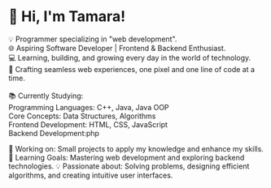 # 👋 Hi, I'm Tamara!

💡 Programmer specializing in "web development". <br>
🌐 Aspiring Software Developer | Frontend & Backend Enthusiast.<br>
💻 Learning, building, and growing every day in the world of technology.<br>
🌟 Crafting seamless web experiences, one pixel and one line of code at a time.<br>
<br>
📚 Currently Studying:<br>
Programming Languages: C++, Java, Java OOP <br>
Core Concepts: Data Structures, Algorithms <br>
Frontend Development: HTML, CSS, JavaScript <br>
Backend Development:php <br>

🔭 Working on: Small projects to apply my knowledge and enhance my skills.
🌱 Learning Goals: Mastering web development and exploring backend technologies.
💡 Passionate about: Solving problems, designing efficient algorithms, and creating intuitive user interfaces.








